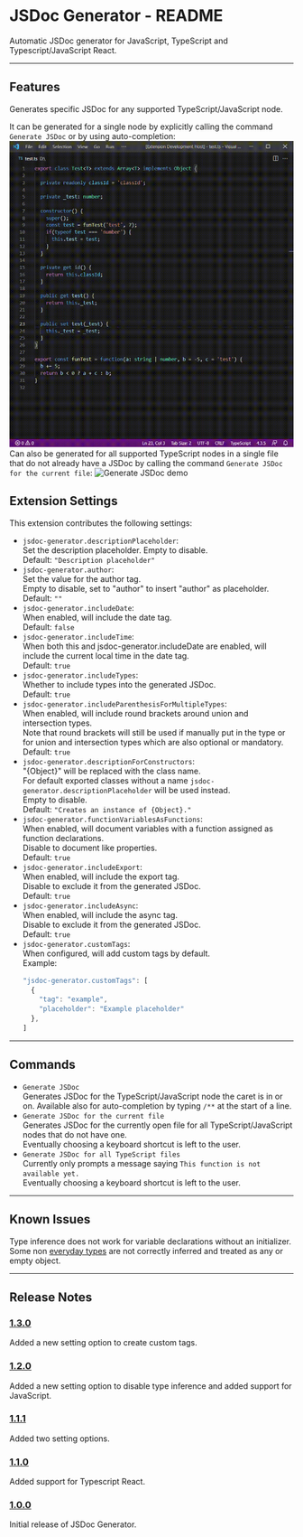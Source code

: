 # JSDoc Generator - README

Automatic JSDoc generator for JavaScript, TypeScript and Typescript/JavaScript React.

---

## Features

Generates specific JSDoc for any supported TypeScript/JavaScript node.

It can be generated for a single node by explicitly calling the command `Generate JSDoc` or by using auto-completion:
![Generate JSDoc demo](demos/jsdoc-generator.generateJsdoc.gif)
Can also be generated for all supported TypeScript nodes in a single file that do not already have a JSDoc by calling the command `Generate JSDoc for the current file`:
![Generate JSDoc demo](demos/jsdoc-generator.generateJsdocFile.gif)

## Extension Settings

This extension contributes the following settings:

- `jsdoc-generator.descriptionPlaceholder`:  
  Set the description placeholder. Empty to disable.  
  Default: `"Description placeholder"`
- `jsdoc-generator.author`:  
  Set the value for the author tag.  
  Empty to disable, set to "author" to insert "author" as placeholder.  
  Default: `""`
- `jsdoc-generator.includeDate`:  
  When enabled, will include the date tag.  
  Default: `false`
- `jsdoc-generator.includeTime`:  
  When both this and jsdoc-generator.includeDate are enabled, will include the current local time in the date tag.  
  Default: `true`
- `jsdoc-generator.includeTypes`:  
  Whether to include types into the generated JSDoc.  
  Default: `true`
- `jsdoc-generator.includeParenthesisForMultipleTypes`:  
  When enabled, will include round brackets around union and intersection types.  
  Note that round brackets will still be used if manually put in the type or for union and intersection types which are also optional or mandatory.  
  Default: `true`
- `jsdoc-generator.descriptionForConstructors`:  
  "{Object}" will be replaced with the class name.  
  For default exported classes without a name `jsdoc-generator.descriptionPlaceholder` will be used instead.  
  Empty to disable.  
  Default: `"Creates an instance of {Object}."`
- `jsdoc-generator.functionVariablesAsFunctions`:  
  When enabled, will document variables with a function assigned as function declarations.  
  Disable to document like properties.  
  Default: `true`
- `jsdoc-generator.includeExport`:  
  When enabled, will include the export tag.  
  Disable to exclude it from the generated JSDoc.  
  Default: `true`
- `jsdoc-generator.includeAsync`:  
  When enabled, will include the async tag.  
  Disable to exclude it from the generated JSDoc.  
  Default: `true`
- `jsdoc-generator.customTags`:  
  When configured, will add custom tags by default.  
  Example:
  ```javascript
  "jsdoc-generator.customTags": [
    {
      "tag": "example",
      "placeholder": "Example placeholder"
    },
  ]
  ```

---

## Commands

- `Generate JSDoc`\
  Generates JSDoc for the TypeScript/JavaScript node the caret is in or on.
  Available also for auto-completion by typing `/**` at the start of a line.
- `Generate JSDoc for the current file`\
  Generates JSDoc for the currently open file for all TypeScript/JavaScript nodes that do not have one.\
  Eventually choosing a keyboard shortcut is left to the user.
- `Generate JSDoc for all TypeScript files`\
  Currently only prompts a message saying `This function is not available yet.`\
  Eventually choosing a keyboard shortcut is left to the user.

---

## Known Issues

Type inference does not work for variable declarations without an initializer.  
Some non [everyday types](https://www.typescriptlang.org/docs/handbook/2/everyday-types.html) are not correctly inferred and treated as any or empty object.

---

## Release Notes

### [1.3.0](https://github.com/Nyphet/jsdoc-generator/releases/tag/v1.3.0)

Added a new setting option to create custom tags.

### [1.2.0](https://github.com/Nyphet/jsdoc-generator/releases/tag/v1.2.0)

Added a new setting option to disable type inference and added support for JavaScript.

### [1.1.1](https://github.com/Nyphet/jsdoc-generator/releases/tag/v1.1.1)

Added two setting options.

### [1.1.0](https://github.com/Nyphet/jsdoc-generator/releases/tag/v1.1.0)

Added support for Typescript React.

### [1.0.0](https://github.com/Nyphet/jsdoc-generator/releases/tag/v1.0.0)

Initial release of JSDoc Generator.
